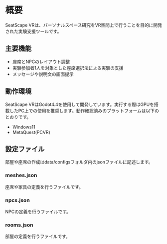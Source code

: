 # 概要

SeatScape VRは、パーソナルスペース研究をVR空間上で行うことを目的に開発された実験支援ツールです。

## 主要機能

 - 座席とNPCのレイアウト調整
 - 実験参加者1人を対象とした座席選択法による実験の支援
 - メッセージや説明文の画面提示

## 動作環境

SeatScape VRはGodot4.4を使用して開発しています。実行する際はGPUを搭載したPC上での使用を推奨します。動作確認済みのプラットフォームは以下のとおりです。

 - Windows11
 - MetaQuest(PCVR)

## 設定ファイル

部屋や座席の作成はdata/configsフォルダ内のjsonファイルに記述します。

### meshes.json

座席や家具の定義を行うファイルです。

### npcs.json

NPCの定義を行うファイルです。

### rooms.json

部屋の定義を行うファイルです。


